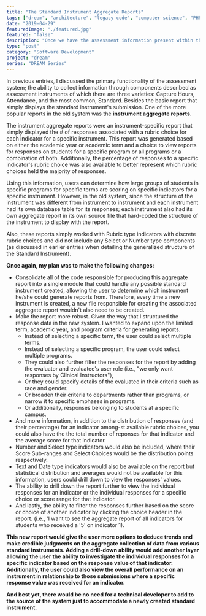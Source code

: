 ```yaml
---
title: "The Standard Instrument Aggregate Reports"
tags: ["dream", "architecture", "legacy code", "computer science", "PHP", "MySQL", "jQuery", "LAMP"]
date: "2019-04-29"
featuredImage: "./featured.jpg"
featured: "false"
description: "Once we have the assessment information present within the system from the multitude of Standard assessment instruments; we are ready to generate reports on this information. One type of these reports is the Standard Instrument Aggregate Reports."
type: "post"
category: "Software Development"
project: "dream"
series: "DREAM Series"
---
```


In previous entries, I discussed the primary functionality of the assessment system; the ability to collect information through components described as assessment instruments of which there are three varieties: Capture Hours, Attendance, and the most common, Standard. Besides the basic report that simply displays the standard instrument's submission. One of the more popular reports in the old system was the **instrument aggregate reports**.

The instrument aggregate reports were an instrument-specific report that simply displayed the # of responses associated with a rubric choice for each indicator for a specific instrument. This report was generated based on either the academic year or academic term and a choice to view reports for responses on students for a specific program or all programs or a combination of both. Additionally, the percentage of responses to a specific indicator's rubric choice was also available to better represent which rubric choices held the majority of responses.

Using this information, users can determine how large groups of students in specific programs for specific terms are scoring on specific indicators for a specific instrument. However, in the old system, since the structure of the instrument was different from instrument to instrument and each instrument had its own database table for its responses; each instrument also had its own aggregate report in its own source file that hard-coded the structure of the instrument to display with the report.

Also, these reports simply worked with Rubric type indicators with discrete rubric choices and did not include any Select or Number type components (as discussed in earlier entries when detailing the generalized structure of the Standard Instrument).

**Once again, my plan was to make the following changes:**

- Consolidate all of the code responsible for producing this aggregate report into a single module that could handle any possible standard instrument created, allowing the user to determine which instrument he/she could generate reports from. Therefore, every time a new instrument is created, a new file responsible for creating the associated aggregate report wouldn't also need to be created.
- Make the report more robust. Given the way that I structured the response data in the new system. I wanted to expand upon the limited term, academic year, and program criteria for generating reports.
	- Instead of selecting a specific term, the user could select multiple terms.
	- Instead of selecting a specific program, the user could select multiple programs.
	- They could also further filter the responses for the report by adding the evaluator and evaluatee's user role (i.e., "we only want responses by Clinical Instructors"), 
	- Or they could specify details of the evaluatee in their criteria such as race and gender.
	- Or broaden their criteria to departments rather than programs, or narrow it to specific emphases in programs.
	- Or additionally, responses belonging to students at a specific campus.
- And more information, in addition to the distribution of responses (and their percentage) for an indicator among-st available rubric choices, you could also have the the total number of reponses for that indicator and the average score for that indicator.
- Number and Select type indicators would also be included, where their Score Sub-ranges and Select Choices would be the distribution points respectively. 
- Text and Date type indicators would also be available on the report but statistical distribution and averages would not be available for this information, users could drill down to view the responses' values.
- The ability to drill down the report further to view the individual responses for an indicator or the individual responses for a specific choice or score range for that indicator.
- And lastly, the ability to filter the responses further based on the score or choice of another indicator by clicking the choice header in the report. (i.e., 'I want to see the aggregate report of all indicators for students who received a '5' on indicator 1).

**This new report would give the user more options to deduce trends and make credible judgments on the aggregate collection of data from various standard instruments. Adding a drill-down ability would add another layer allowing the user the ability to investigate the individual responses for a specific indicator based on the response value of that indicator. Additionally, the user could also view the overall performance on an instrument in relationship to those submissions where a specific response value was received for an indicator.**

**And best yet, there would be no need for a technical developer to add to the source of the system just to accommodate a newly created standard instrument.**